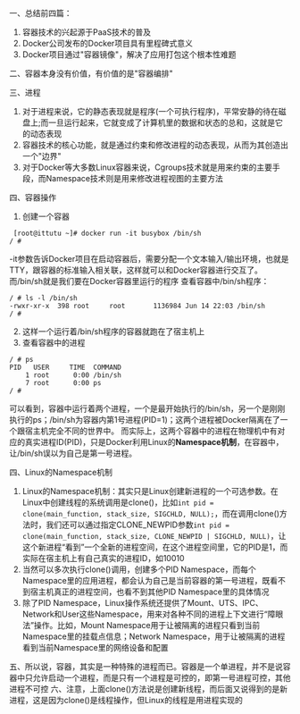 一、总结前四篇：
1. 容器技术的兴起源于PaaS技术的普及
2. Docker公司发布的Docker项目具有里程碑式意义
3. Docker项目通过"容器镜像"，解决了应用打包这个根本性难题

二、容器本身没有价值，有价值的是"容器编排"

三、进程
1. 对于进程来说，它的静态表现就是程序(一个可执行程序)，平常安静的待在磁盘上;而一旦运行起来，它就变成了计算机里的数据和状态的总和，这就是它的动态表现
2. 容器技术的核心功能，就是通过约束和修改进程的动态表现，从而为其创造出一个"边界"
3. 对于Docker等大多数Linux容器来说，Cgroups技术就是用来约束的主要手段，而Namespace技术则是用来修改进程视图的主要方法

四、容器操作
1. 创建一个容器
```
 [root@ittutu ~]# docker run -it busybox /bin/sh
/ # 
```
-it参数告诉Docker项目在启动容器后，需要分配一个文本输入/输出环境，也就是TTY，跟容器的标准输入相关联，这样就可以和Docker容器进行交互了。而/bin/sh就是我们要在Docker容器里运行的程序
查看容器中/bin/sh程序：
```
/ # ls -l /bin/sh
-rwxr-xr-x  398 root     root       1136984 Jun 14 22:03 /bin/sh
/ # 
```
2. 这样一个运行着/bin/sh程序的容器就跑在了宿主机上
3. 查看容器中的进程
```
/ # ps
PID   USER     TIME  COMMAND
    1 root      0:00 /bin/sh
    7 root      0:00 ps
/ # 
```
可以看到，容器中运行着两个进程，一个是最开始执行的/bin/sh，另一个是刚刚执行的ps；/bin/sh为容器内第1号进程(PID=1)；这两个进程被Docker隔离在了一个跟宿主机完全不同的世界中。
而实际上，这两个容器中的进程在物理机中有对应的真实进程ID(PID)，只是Docker利用Linux的**Namespace机制**，在容器中，让/bin/sh误以为自己是第一号进程。

四、Linux的Namespace机制
1. Linux的Namespace机制：其实只是Linux创建新进程的一个可选参数。在Linux中创建线程的系统调用是clone()，比如``` int pid = clone(main_function, stack_size, SIGCHLD, NULL); ```，而在调用clone()方法时，我们还可以通过指定CLONE_NEWPID参数``` int pid = clone(main_function, stack_size, CLONE_NEWPID | SIGCHLD, NULL) ```，让这个新进程“看到”一个全新的进程空间，在这个进程空间里，它的PID是1，而实际在宿主机上有自己真实的进程ID，如10010
2. 当然可以多次执行clone()调用，创建多个PID Namespace，而每个Namespace里的应用进程，都会认为自己是当前容器的第一号进程，既看不到宿主机真正的进程空间，也看不到其他PID Namespace里的具体情况
3. 除了PID Namespace，Linux操作系统还提供了Mount、UTS、IPC、Network和User这些Namespace，用来对各种不同的进程上下文进行“障眼法”操作。比如，Mount Namespace用于让被隔离的进程只看到当前Namespace里的挂载点信息；Network Namespace，用于让被隔离的进程看到当前Namespace里的网络设备和配置

五、所以说，容器，其实是一种特殊的进程而已。容器是一个单进程，并不是说容器中只允许启动一个进程，而是只有一个进程是可控的，即第一号进程可控，其他进程不可控
六、注意，上面clone()方法说是创建新线程，而后面又说得到的是新进程，这是因为clone()是线程操作，但Linux的线程是用进程实现的
